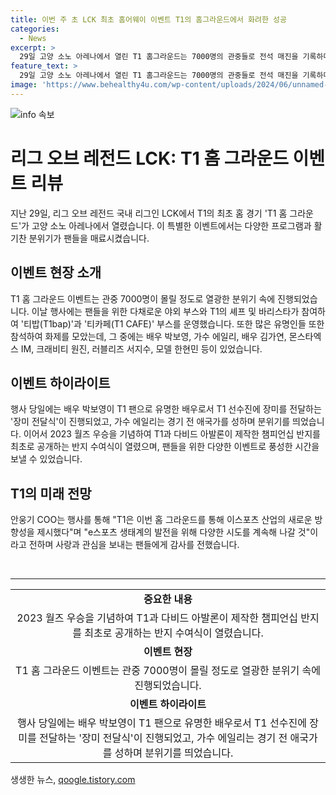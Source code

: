 ```yaml
---
title: 이번 주 초 LCK 최초 홈어웨이 이벤트 T1의 홈그라운드에서 화려한 성공
categories:
  - News
excerpt: >
  29일 고양 소노 아레나에서 열린 T1 홈그라운드는 7000명의 관중들로 전석 매진을 기록하며 큰 화제를 모았다. 배우 박보영과 가수 에일리 등 유명 스타들의 참석으로 더욱 화제가 되었으며, 경기 이후에는 팬들을 위한 다채로운 이벤트가 펼쳐졌다. 특히, T1과 다비드 아발론이 제작한 챔피언십 반지를 최초로 공개하는 반지 수여식과 외국인 관광객들을 대상으로 한국의 음식과 여행지를 소개하는 토크가 마련돼 많은 이목을 끌었다. T1의 앞으로의 다양한 사업 시도와 e스포츠 산업의 발전을 위한 노력에 대한 안웅기 COO의 발언 또한 주목할 만하다.
feature_text: >
  29일 고양 소노 아레나에서 열린 T1 홈그라운드는 7000명의 관중들로 전석 매진을 기록하며 큰 화제를 모았다. 배우 박보영과 가수 에일리 등 유명 스타들의 참석으로 더욱 화제가 되었으며, 경기 이후에는 팬들을 위한 다채로운 이벤트가 펼쳐졌다. 특히, T1과 다비드 아발론이 제작한 챔피언십 반지를 최초로 공개하는 반지 수여식과 외국인 관광객들을 대상으로 한국의 음식과 여행지를 소개하는 토크가 마련돼 많은 이목을 끌었다. T1의 앞으로의 다양한 사업 시도와 e스포츠 산업의 발전을 위한 노력에 대한 안웅기 COO의 발언 또한 주목할 만하다.
image: 'https://www.behealthy4u.com/wp-content/uploads/2024/06/unnamed-file.png'
---
```


<p><img src="https://www.behealthy4u.com/wp-content/uploads/2024/06/unnamed-file.png" alt="info 속보" /></p>

<h1>리그 오브 레전드 LCK: T1 홈 그라운드 이벤트 리뷰</h1>

<p data-ke-size="size16">지난 29일, 리그 오브 레전드 국내 리그인 LCK에서 T1의 최초 홈 경기 'T1 홈 그라운드'가 고양 소노 아레나에서 열렸습니다. 이 특별한 이벤트에서는 다양한 프로그램과 활기찬 분위기가 팬들을 매료시켰습니다.</p>

<h2 data-ke-size="size26">이벤트 현장 소개</h2>

<p data-ke-size="size16">T1 홈 그라운드 이벤트는 관중 7000명이 몰릴 정도로 열광한 분위기 속에 진행되었습니다. 이날 행사에는 팬들을 위한 다채로운 야외 부스와 T1의 셰프 및 바리스타가 참여하여 '티밥(T1bap)'과 '티카페(T1 CAFE)' 부스를 운영했습니다. 또한 많은 유명인들 또한 참석하여 화제를 모았는데, 그 중에는 배우 박보영, 가수 에일리, 배우 김가연, 몬스타엑스 IM, 크래비티 원진, 러블리즈 서지수, 모델 한현민 등이 있었습니다.</p>

<h2 data-ke-size="size26">이벤트 하이라이트</h2>

<p data-ke-size="size16">행사 당일에는 배우 박보영이 T1 팬으로 유명한 배우로서 T1 선수진에 장미를 전달하는 '장미 전달식'이 진행되었고, 가수 에일리는 경기 전 애국가를 성하며 분위기를 띄었습니다. 이어서 2023 월즈 우승을 기념하여 T1과 다비드 아발론이 제작한 챔피언십 반지를 최초로 공개하는 반지 수여식이 열렸으며, 팬들을 위한 다양한 이벤트로 풍성한 시간을 보낼 수 있었습니다.</p>

<h2 data-ke-size="size26">T1의 미래 전망</h2>

<p data-ke-size="size16">안웅기 COO는 행사를 통해 "T1은 이번 홈 그라운드를 통해 이스포츠 산업의 새로운 방향성을 제시했다"며 "e스포츠 생태계의 발전을 위해 다양한 시도를 계속해 나갈 것"이라고 전하며 사랑과 관심을 보내는 팬들에게 감사를 전했습니다.</p>

<p data-ke-size="size16">&nbsp;</p>

<hr>

<table>
    <tbody>
        <tr>
            <td style="text-align: center; height: 17px;"><b>중요한 내용</b></td>
        </tr>
        <tr>
            <td style="text-align: center; height: 17px;">2023 월즈 우승을 기념하여 T1과 다비드 아발론이 제작한 챔피언십 반지를 최초로 공개하는 반지 수여식이 열렸습니다.</td>
        </tr>
        <tr>
            <td style="text-align: center; height: 17px;"><b>이벤트 현장</b></td>
        </tr>
        <tr>
            <td style="text-align: center; height: 17px;">T1 홈 그라운드 이벤트는 관중 7000명이 몰릴 정도로 열광한 분위기 속에 진행되었습니다.</td>
        </tr>
        <tr>
            <td style="text-align: center; height: 17px;"><b>이벤트 하이라이트</b></td>
        </tr>
        <tr>
            <td style="text-align: center; height: 17px;">행사 당일에는 배우 박보영이 T1 팬으로 유명한 배우로서 T1 선수진에 장미를 전달하는 '장미 전달식'이 진행되었고, 가수 에일리는 경기 전 애국가를 성하며 분위기를 띄었습니다.</td>
        </tr>
    </tbody>
</table>
생생한 뉴스, <a href="https://qoogle.tistory.com" rel="dofollow">qoogle.tistory.com</a>


